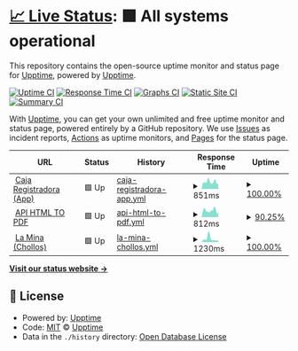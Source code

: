 # [📈 Live Status](https://demo.upptime.js.org): <!--live status--> **🟩 All systems operational**

This repository contains the open-source uptime monitor and status page for [Upptime](https://upptime.js.org), powered by [Upptime](https://github.com/upptime/upptime).

[![Uptime CI](https://github.com/Absortian/AbsorStatus/workflows/Uptime%20CI/badge.svg)](https://github.com/Absortian/AbsorStatus/actions?query=workflow%3A%22Uptime+CI%22)
[![Response Time CI](https://github.com/Absortian/AbsorStatus/workflows/Response%20Time%20CI/badge.svg)](https://github.com/Absortian/AbsorStatus/actions?query=workflow%3A%22Response+Time+CI%22)
[![Graphs CI](https://github.com/Absortian/AbsorStatus/workflows/Graphs%20CI/badge.svg)](https://github.com/Absortian/AbsorStatus/actions?query=workflow%3A%22Graphs+CI%22)
[![Static Site CI](https://github.com/Absortian/AbsorStatus/workflows/Static%20Site%20CI/badge.svg)](https://github.com/Absortian/AbsorStatus/actions?query=workflow%3A%22Static+Site+CI%22)
[![Summary CI](https://github.com/Absortian/AbsorStatus/workflows/Summary%20CI/badge.svg)](https://github.com/Absortian/AbsorStatus/actions?query=workflow%3A%22Summary+CI%22)

With [Upptime](https://upptime.js.org), you can get your own unlimited and free uptime monitor and status page, powered entirely by a GitHub repository. We use [Issues](https://github.com/upptime/upptime/issues) as incident reports, [Actions](https://github.com/Absortian/AbsorStatus/actions) as uptime monitors, and [Pages](https://demo.upptime.js.org) for the status page.

<!--start: status pages-->
<!-- This summary is generated by Upptime (https://github.com/upptime/upptime) -->
<!-- Do not edit this manually, your changes will be overwritten -->
<!-- prettier-ignore -->
| URL | Status | History | Response Time | Uptime |
| --- | ------ | ------- | ------------- | ------ |
| <img alt="" src="https://caja.absor.top/media/common/logo/logo.png" height="13"> [Caja Registradora (App)](https://caja.absor.top) | 🟩 Up | [caja-registradora-app.yml](https://github.com/Absortian/AbsorStatus/commits/HEAD/history/caja-registradora-app.yml) | <details><summary><img alt="Response time graph" src="./graphs/caja-registradora-app/response-time-week.png" height="20"> 851ms</summary><br><a href="https://status.absor.top/history/caja-registradora-app"><img alt="Response time 810" src="https://img.shields.io/endpoint?url=https%3A%2F%2Fraw.githubusercontent.com%2FAbsortian%2FAbsorStatus%2FHEAD%2Fapi%2Fcaja-registradora-app%2Fresponse-time.json"></a><br><a href="https://status.absor.top/history/caja-registradora-app"><img alt="24-hour response time 777" src="https://img.shields.io/endpoint?url=https%3A%2F%2Fraw.githubusercontent.com%2FAbsortian%2FAbsorStatus%2FHEAD%2Fapi%2Fcaja-registradora-app%2Fresponse-time-day.json"></a><br><a href="https://status.absor.top/history/caja-registradora-app"><img alt="7-day response time 851" src="https://img.shields.io/endpoint?url=https%3A%2F%2Fraw.githubusercontent.com%2FAbsortian%2FAbsorStatus%2FHEAD%2Fapi%2Fcaja-registradora-app%2Fresponse-time-week.json"></a><br><a href="https://status.absor.top/history/caja-registradora-app"><img alt="30-day response time 810" src="https://img.shields.io/endpoint?url=https%3A%2F%2Fraw.githubusercontent.com%2FAbsortian%2FAbsorStatus%2FHEAD%2Fapi%2Fcaja-registradora-app%2Fresponse-time-month.json"></a><br><a href="https://status.absor.top/history/caja-registradora-app"><img alt="1-year response time 810" src="https://img.shields.io/endpoint?url=https%3A%2F%2Fraw.githubusercontent.com%2FAbsortian%2FAbsorStatus%2FHEAD%2Fapi%2Fcaja-registradora-app%2Fresponse-time-year.json"></a></details> | <details><summary><a href="https://status.absor.top/history/caja-registradora-app">100.00%</a></summary><a href="https://status.absor.top/history/caja-registradora-app"><img alt="All-time uptime 100.00%" src="https://img.shields.io/endpoint?url=https%3A%2F%2Fraw.githubusercontent.com%2FAbsortian%2FAbsorStatus%2FHEAD%2Fapi%2Fcaja-registradora-app%2Fuptime.json"></a><br><a href="https://status.absor.top/history/caja-registradora-app"><img alt="24-hour uptime 100.00%" src="https://img.shields.io/endpoint?url=https%3A%2F%2Fraw.githubusercontent.com%2FAbsortian%2FAbsorStatus%2FHEAD%2Fapi%2Fcaja-registradora-app%2Fuptime-day.json"></a><br><a href="https://status.absor.top/history/caja-registradora-app"><img alt="7-day uptime 100.00%" src="https://img.shields.io/endpoint?url=https%3A%2F%2Fraw.githubusercontent.com%2FAbsortian%2FAbsorStatus%2FHEAD%2Fapi%2Fcaja-registradora-app%2Fuptime-week.json"></a><br><a href="https://status.absor.top/history/caja-registradora-app"><img alt="30-day uptime 100.00%" src="https://img.shields.io/endpoint?url=https%3A%2F%2Fraw.githubusercontent.com%2FAbsortian%2FAbsorStatus%2FHEAD%2Fapi%2Fcaja-registradora-app%2Fuptime-month.json"></a><br><a href="https://status.absor.top/history/caja-registradora-app"><img alt="1-year uptime 100.00%" src="https://img.shields.io/endpoint?url=https%3A%2F%2Fraw.githubusercontent.com%2FAbsortian%2FAbsorStatus%2FHEAD%2Fapi%2Fcaja-registradora-app%2Fuptime-year.json"></a></details>
| <img alt="" src="https://htmltopdf.absor.top/media/common/logo/logo.png" height="13"> [API HTML TO PDF](https://htmltopdf.absor.top) | 🟩 Up | [api-html-to-pdf.yml](https://github.com/Absortian/AbsorStatus/commits/HEAD/history/api-html-to-pdf.yml) | <details><summary><img alt="Response time graph" src="./graphs/api-html-to-pdf/response-time-week.png" height="20"> 812ms</summary><br><a href="https://status.absor.top/history/api-html-to-pdf"><img alt="Response time 782" src="https://img.shields.io/endpoint?url=https%3A%2F%2Fraw.githubusercontent.com%2FAbsortian%2FAbsorStatus%2FHEAD%2Fapi%2Fapi-html-to-pdf%2Fresponse-time.json"></a><br><a href="https://status.absor.top/history/api-html-to-pdf"><img alt="24-hour response time 818" src="https://img.shields.io/endpoint?url=https%3A%2F%2Fraw.githubusercontent.com%2FAbsortian%2FAbsorStatus%2FHEAD%2Fapi%2Fapi-html-to-pdf%2Fresponse-time-day.json"></a><br><a href="https://status.absor.top/history/api-html-to-pdf"><img alt="7-day response time 812" src="https://img.shields.io/endpoint?url=https%3A%2F%2Fraw.githubusercontent.com%2FAbsortian%2FAbsorStatus%2FHEAD%2Fapi%2Fapi-html-to-pdf%2Fresponse-time-week.json"></a><br><a href="https://status.absor.top/history/api-html-to-pdf"><img alt="30-day response time 782" src="https://img.shields.io/endpoint?url=https%3A%2F%2Fraw.githubusercontent.com%2FAbsortian%2FAbsorStatus%2FHEAD%2Fapi%2Fapi-html-to-pdf%2Fresponse-time-month.json"></a><br><a href="https://status.absor.top/history/api-html-to-pdf"><img alt="1-year response time 782" src="https://img.shields.io/endpoint?url=https%3A%2F%2Fraw.githubusercontent.com%2FAbsortian%2FAbsorStatus%2FHEAD%2Fapi%2Fapi-html-to-pdf%2Fresponse-time-year.json"></a></details> | <details><summary><a href="https://status.absor.top/history/api-html-to-pdf">90.25%</a></summary><a href="https://status.absor.top/history/api-html-to-pdf"><img alt="All-time uptime 97.69%" src="https://img.shields.io/endpoint?url=https%3A%2F%2Fraw.githubusercontent.com%2FAbsortian%2FAbsorStatus%2FHEAD%2Fapi%2Fapi-html-to-pdf%2Fuptime.json"></a><br><a href="https://status.absor.top/history/api-html-to-pdf"><img alt="24-hour uptime 100.00%" src="https://img.shields.io/endpoint?url=https%3A%2F%2Fraw.githubusercontent.com%2FAbsortian%2FAbsorStatus%2FHEAD%2Fapi%2Fapi-html-to-pdf%2Fuptime-day.json"></a><br><a href="https://status.absor.top/history/api-html-to-pdf"><img alt="7-day uptime 90.25%" src="https://img.shields.io/endpoint?url=https%3A%2F%2Fraw.githubusercontent.com%2FAbsortian%2FAbsorStatus%2FHEAD%2Fapi%2Fapi-html-to-pdf%2Fuptime-week.json"></a><br><a href="https://status.absor.top/history/api-html-to-pdf"><img alt="30-day uptime 97.69%" src="https://img.shields.io/endpoint?url=https%3A%2F%2Fraw.githubusercontent.com%2FAbsortian%2FAbsorStatus%2FHEAD%2Fapi%2Fapi-html-to-pdf%2Fuptime-month.json"></a><br><a href="https://status.absor.top/history/api-html-to-pdf"><img alt="1-year uptime 97.69%" src="https://img.shields.io/endpoint?url=https%3A%2F%2Fraw.githubusercontent.com%2FAbsortian%2FAbsorStatus%2FHEAD%2Fapi%2Fapi-html-to-pdf%2Fuptime-year.json"></a></details>
| <img alt="" src="https://eu2.contabostorage.com/68e1ac55689b4b99a9a2ccd407d95b2a:branding-absor/logos/mina/mina_logo.jpg" height="13"> [La Mina (Chollos)](https://chollos.absor.top/) | 🟩 Up | [la-mina-chollos.yml](https://github.com/Absortian/AbsorStatus/commits/HEAD/history/la-mina-chollos.yml) | <details><summary><img alt="Response time graph" src="./graphs/la-mina-chollos/response-time-week.png" height="20"> 1230ms</summary><br><a href="https://status.absor.top/history/la-mina-chollos"><img alt="Response time 1230" src="https://img.shields.io/endpoint?url=https%3A%2F%2Fraw.githubusercontent.com%2FAbsortian%2FAbsorStatus%2FHEAD%2Fapi%2Fla-mina-chollos%2Fresponse-time.json"></a><br><a href="https://status.absor.top/history/la-mina-chollos"><img alt="24-hour response time 794" src="https://img.shields.io/endpoint?url=https%3A%2F%2Fraw.githubusercontent.com%2FAbsortian%2FAbsorStatus%2FHEAD%2Fapi%2Fla-mina-chollos%2Fresponse-time-day.json"></a><br><a href="https://status.absor.top/history/la-mina-chollos"><img alt="7-day response time 1230" src="https://img.shields.io/endpoint?url=https%3A%2F%2Fraw.githubusercontent.com%2FAbsortian%2FAbsorStatus%2FHEAD%2Fapi%2Fla-mina-chollos%2Fresponse-time-week.json"></a><br><a href="https://status.absor.top/history/la-mina-chollos"><img alt="30-day response time 1230" src="https://img.shields.io/endpoint?url=https%3A%2F%2Fraw.githubusercontent.com%2FAbsortian%2FAbsorStatus%2FHEAD%2Fapi%2Fla-mina-chollos%2Fresponse-time-month.json"></a><br><a href="https://status.absor.top/history/la-mina-chollos"><img alt="1-year response time 1230" src="https://img.shields.io/endpoint?url=https%3A%2F%2Fraw.githubusercontent.com%2FAbsortian%2FAbsorStatus%2FHEAD%2Fapi%2Fla-mina-chollos%2Fresponse-time-year.json"></a></details> | <details><summary><a href="https://status.absor.top/history/la-mina-chollos">100.00%</a></summary><a href="https://status.absor.top/history/la-mina-chollos"><img alt="All-time uptime 100.00%" src="https://img.shields.io/endpoint?url=https%3A%2F%2Fraw.githubusercontent.com%2FAbsortian%2FAbsorStatus%2FHEAD%2Fapi%2Fla-mina-chollos%2Fuptime.json"></a><br><a href="https://status.absor.top/history/la-mina-chollos"><img alt="24-hour uptime 100.00%" src="https://img.shields.io/endpoint?url=https%3A%2F%2Fraw.githubusercontent.com%2FAbsortian%2FAbsorStatus%2FHEAD%2Fapi%2Fla-mina-chollos%2Fuptime-day.json"></a><br><a href="https://status.absor.top/history/la-mina-chollos"><img alt="7-day uptime 100.00%" src="https://img.shields.io/endpoint?url=https%3A%2F%2Fraw.githubusercontent.com%2FAbsortian%2FAbsorStatus%2FHEAD%2Fapi%2Fla-mina-chollos%2Fuptime-week.json"></a><br><a href="https://status.absor.top/history/la-mina-chollos"><img alt="30-day uptime 100.00%" src="https://img.shields.io/endpoint?url=https%3A%2F%2Fraw.githubusercontent.com%2FAbsortian%2FAbsorStatus%2FHEAD%2Fapi%2Fla-mina-chollos%2Fuptime-month.json"></a><br><a href="https://status.absor.top/history/la-mina-chollos"><img alt="1-year uptime 100.00%" src="https://img.shields.io/endpoint?url=https%3A%2F%2Fraw.githubusercontent.com%2FAbsortian%2FAbsorStatus%2FHEAD%2Fapi%2Fla-mina-chollos%2Fuptime-year.json"></a></details>

<!--end: status pages-->

[**Visit our status website →**](https://demo.upptime.js.org)

## 📄 License

- Powered by: [Upptime](https://github.com/upptime/upptime)
- Code: [MIT](./LICENSE) © [Upptime](https://upptime.js.org)
- Data in the `./history` directory: [Open Database License](https://opendatacommons.org/licenses/odbl/1-0/)
